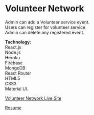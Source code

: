 # Volunteer Network

Admin can add a Volunteer service event.<br />
Users can register for volunteer service.<br />
Admin can delete any registered event.

**Technology:** <br />
React.js<br />
Node.js<br />
Heroku<br />
Firebase<br />
MongoDB<br />
React Router<br />
HTML5<br />
CSS3<br />
Material UI.


[Volunteer Network Live Site](https://volunteer-network-fedf5.web.app/)

[Resume](https://drive.google.com/file/d/1YlGe8VpJQ2WboVKa_oQ9kQRV5bS6wGNZ/view)
